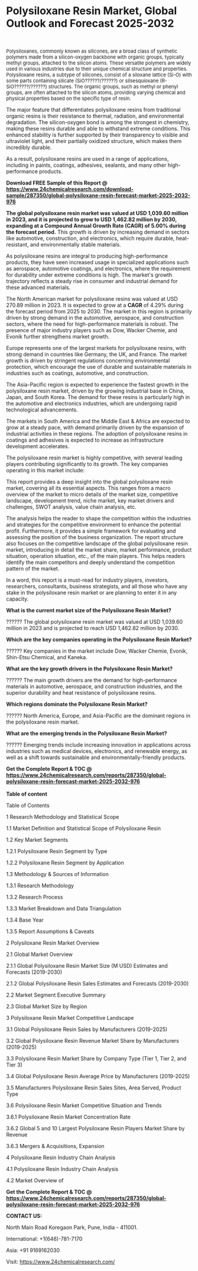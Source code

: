 <h1>Polysiloxane Resin Market, Global Outlook and Forecast 2025-2032</h1><br/><p><span style="font-size:13px">Polysiloxanes, commonly known as silicones, are a broad class of synthetic polymers made from a silicon-oxygen backbone with organic groups, typically methyl groups, attached to the silicon atoms. These versatile polymers are widely used in various industries due to their unique chemical structure and properties. Polysiloxane resins, a subtype of silicones, consist of a siloxane lattice (Si-O) with some parts containing silicate (SiO??????/??????) or silsesquioxane (R-SiO??????/??????) structures. The organic groups, such as methyl or phenyl groups, are often attached to the silicon atoms, providing varying chemical and physical properties based on the specific type of resin.</span></p><p>The major feature that differentiates polysiloxane resins from traditional organic resins is their resistance to thermal, radiation, and environmental degradation. The silicon-oxygen bond is among the strongest in chemistry, making these resins durable and able to withstand extreme conditions. This enhanced stability is further supported by their transparency to visible and ultraviolet light, and their partially oxidized structure, which makes them incredibly durable.</p><p>As a result, polysiloxane resins are used in a range of applications, including in paints, coatings, adhesives, sealants, and many other high-performance products.</p><div><b>Download FREE Sample of this Report @ <a href="https://www.24chemicalresearch.com/download-sample/287350/global-polysiloxane-resin-forecast-market-2025-2032-976">https://www.24chemicalresearch.com/download-sample/287350/global-polysiloxane-resin-forecast-market-2025-2032-976</a></b></div><p><strong>The global polysiloxane resin market was valued at USD 1,039.60 million in 2023, and it is projected to grow to USD 1,462.82 million by 2030, expanding at a Compound Annual Growth Rate (<strong>CAGR</strong>) of 5.00% during the forecast period.</strong> This growth is driven by increasing demand in sectors like automotive, construction, and electronics, which require durable, heat-resistant, and environmentally stable materials.</p><p>As polysiloxane resins are integral to producing high-performance products, they have seen increased usage in specialized applications such as aerospace, automotive coatings, and electronics, where the requirement for durability under extreme conditions is high. The market's growth trajectory reflects a steady rise in consumer and industrial demand for these advanced materials.</p><p>The North American market for polysiloxane resins was valued at USD 270.89 million in 2023. It is expected to grow at a <strong>CAGR</strong> of 4.29% during the forecast period from 2025 to 2030. The market in this region is primarily driven by strong demand in the automotive, aerospace, and construction sectors, where the need for high-performance materials is robust. The presence of major industry players such as Dow, Wacker Chemie, and Evonik further strengthens market growth.</p><p>Europe represents one of the largest markets for polysiloxane resins, with strong demand in countries like Germany, the UK, and France. The market growth is driven by stringent regulations concerning environmental protection, which encourage the use of durable and sustainable materials in industries such as coatings, automotive, and construction.</p><p>The Asia-Pacific region is expected to experience the fastest growth in the polysiloxane resin market, driven by the growing industrial base in China, Japan, and South Korea. The demand for these resins is particularly high in the automotive and electronics industries, which are undergoing rapid technological advancements.</p><p>The markets in South America and the Middle East & Africa are expected to grow at a steady pace, with demand primarily driven by the expansion of industrial activities in these regions. The adoption of polysiloxane resins in coatings and adhesives is expected to increase as infrastructure development accelerates.</p><p>The polysiloxane resin market is highly competitive, with several leading players contributing significantly to its growth. The key companies operating in this market include:</p><p>This report provides a deep insight into the global polysiloxane resin market, covering all its essential aspects. This ranges from a macro overview of the market to micro details of the market size, competitive landscape, development trend, niche market, key market drivers and challenges, SWOT analysis, value chain analysis, etc.</p><p>The analysis helps the reader to shape the competition within the industries and strategies for the competitive environment to enhance the potential profit. Furthermore, it provides a simple framework for evaluating and assessing the position of the business organization. The report structure also focuses on the competitive landscape of the global polysiloxane resin market, introducing in detail the market share, market performance, product situation, operation situation, etc., of the main players. This helps readers identify the main competitors and deeply understand the competition pattern of the market.</p><p>In a word, this report is a must-read for industry players, investors, researchers, consultants, business strategists, and all those who have any stake in the polysiloxane resin market or are planning to enter it in any capacity.</p><p><strong>What is the current market size of the Polysiloxane Resin Market?</strong></p><p>?????? The global polysiloxane resin market was valued at USD 1,039.60 million in 2023 and is projected to reach USD 1,462.82 million by 2030.</p><p><strong>Which are the key companies operating in the Polysiloxane Resin Market?</strong></p><p>?????? Key companies in the market include Dow, Wacker Chemie, Evonik, Shin-Etsu Chemical, and Kaneka.</p><p><strong>What are the key growth drivers in the Polysiloxane Resin Market?</strong></p><p>?????? The main growth drivers are the demand for high-performance materials in automotive, aerospace, and construction industries, and the superior durability and heat resistance of polysiloxane resins.</p><p><strong>Which regions dominate the Polysiloxane Resin Market?</strong></p><p>?????? North America, Europe, and Asia-Pacific are the dominant regions in the polysiloxane resin market.</p><p><strong>What are the emerging trends in the Polysiloxane Resin Market?</strong></p><p>?????? Emerging trends include increasing innovation in applications across industries such as medical devices, electronics, and renewable energy, as well as a shift towards sustainable and environmentally-friendly products.</p><div><b>Get the Complete Report & TOC @ <a href="https://www.24chemicalresearch.com/reports/287350/global-polysiloxane-resin-forecast-market-2025-2032-976">https://www.24chemicalresearch.com/reports/287350/global-polysiloxane-resin-forecast-market-2025-2032-976</a></b></div><br><b>Table of content</b><p>Table of Contents<br />
 
 1 Research Methodology and Statistical Scope<br />
 
 1.1 Market Definition and Statistical Scope of Polysiloxane Resin<br />
 
 1.2 Key Market Segments<br />
 
 1.2.1 Polysiloxane Resin Segment by Type<br />
 
 1.2.2 Polysiloxane Resin Segment by Application<br />
 
 1.3 Methodology & Sources of Information<br />
 
 1.3.1 Research Methodology<br />
 
 1.3.2 Research Process<br />
 
 1.3.3 Market Breakdown and Data Triangulation<br />
 
 1.3.4 Base Year<br />
 
 1.3.5 Report Assumptions & Caveats<br />
 
 2 Polysiloxane Resin Market Overview<br />
 
 2.1 Global Market Overview<br />
 
 2.1.1 Global Polysiloxane Resin Market Size (M USD) Estimates and Forecasts (2019-2030)<br />
 
 2.1.2 Global Polysiloxane Resin Sales Estimates and Forecasts (2019-2030)<br />
 
 2.2 Market Segment Executive Summary<br />
 
 2.3 Global Market Size by Region<br />
 
 3 Polysiloxane Resin Market Competitive Landscape<br />
 
 3.1 Global Polysiloxane Resin Sales by Manufacturers (2019-2025)<br />
 
 3.2 Global Polysiloxane Resin Revenue Market Share by Manufacturers (2019-2025)<br />
 
 3.3 Polysiloxane Resin Market Share by Company Type (Tier 1, Tier 2, and Tier 3)<br />
 
 3.4 Global Polysiloxane Resin Average Price by Manufacturers (2019-2025)<br />
 
 3.5 Manufacturers Polysiloxane Resin Sales Sites, Area Served, Product Type<br />
 
 3.6 Polysiloxane Resin Market Competitive Situation and Trends<br />
 
 3.6.1 Polysiloxane Resin Market Concentration Rate<br />
 
 3.6.2 Global 5 and 10 Largest Polysiloxane Resin Players Market Share by Revenue<br />
 
 3.6.3 Mergers & Acquisitions, Expansion<br />
 
 4 Polysiloxane Resin Industry Chain Analysis<br />
 
 4.1 Polysiloxane Resin Industry Chain Analysis<br />
 
 4.2 Market Overview of<br><div><b>Get the Complete Report & TOC @ <a href="https://www.24chemicalresearch.com/reports/287350/global-polysiloxane-resin-forecast-market-2025-2032-976">https://www.24chemicalresearch.com/reports/287350/global-polysiloxane-resin-forecast-market-2025-2032-976</a></b></div></p>
 
 <b>CONTACT US:</b><br>
 
 North Main Road Koregaon Park, Pune, India - 411001.<br/>
 
 International: +1(646)-781-7170<br/>
 
 Asia: +91 9169162030<br/>
 
 Visit: <a href="https://www.24chemicalresearch.com/">https://www.24chemicalresearch.com/</a>
 
 <br>